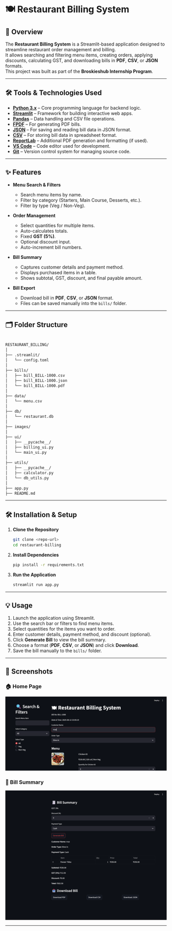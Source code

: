 # 🍽 Restaurant Billing System

## 📌 Overview
The **Restaurant Billing System** is a Streamlit-based application designed to streamline restaurant order management and billing.  
It allows searching and filtering menu items, creating orders, applying discounts, calculating GST, and downloading bills in **PDF**, **CSV**, or **JSON** formats.  
This project was built as part of the **Broskieshub Internship Program**.

---

## 🛠 Tools & Technologies Used

- **[Python 3.x](https://www.python.org/)** – Core programming language for backend logic.
- **[Streamlit](https://streamlit.io/)** – Framework for building interactive web apps.
- **[Pandas](https://pandas.pydata.org/)** – Data handling and CSV file operations.
- **[FPDF](https://pyfpdf.readthedocs.io/en/latest/)** – For generating PDF bills.
- **[JSON](https://www.json.org/)** – For saving and reading bill data in JSON format.
- **[CSV](https://docs.python.org/3/library/csv.html)** – For storing bill data in spreadsheet format.
- **[ReportLab](https://www.reportlab.com/)** – Additional PDF generation and formatting (if used).
- **[VS Code](https://code.visualstudio.com/)** – Code editor used for development.
- **[Git](https://git-scm.com/)** – Version control system for managing source code.

---

## ✨ Features
- **Menu Search & Filters**
  - Search menu items by name.
  - Filter by category (Starters, Main Course, Desserts, etc.).
  - Filter by type (Veg / Non-Veg).

- **Order Management**
  - Select quantities for multiple items.
  - Auto-calculates totals.
  - Fixed **GST (5%)**.
  - Optional discount input.
  - Auto-increment bill numbers.

- **Bill Summary**
  - Captures customer details and payment method.
  - Displays purchased items in a table.
  - Shows subtotal, GST, discount, and final payable amount.
  

- **Bill Export**
  - Download bill in **PDF**, **CSV**, or **JSON** format.
  - Files can be saved manually into the `bills/` folder.

---

## 🗂 Folder Structure
```

RESTAURANT_BILLING/
│
├── .streamlit/
│   └── config.toml
│
├── bills/
│   ├── bill_BILL-1000.csv
│   ├── bill_BILL-1000.json
│   └── bill_BILL-1000.pdf
│
├── data/
│   └── menu.csv
│
├── db/
│   └── restaurant.db
│
├── images/
│
├── ui/
│   ├── __pycache__/
│   ├── billing_ui.py
│   └── main_ui.py
│
├── utils/
│   ├── __pycache__/
│   ├── calculator.py
│   └── db_utils.py
│
├── app.py
├── README.md

````

---

## 🛠 Installation & Setup

1. **Clone the Repository**
   ```bash
   git clone <repo-url>
   cd restaurant-billing
   ````

2. **Install Dependencies**

   ```bash
   pip install -r requirements.txt
   ```

3. **Run the Application**

   ```bash
   streamlit run app.py
   ```

---

## 💡 Usage

1. Launch the application using Streamlit.
2. Use the search bar or filters to find menu items.
3. Select quantities for the items you want to order.
4. Enter customer details, payment method, and discount (optional).
5. Click **Generate Bill** to view the bill summary.
6. Choose a format (**PDF**, **CSV**, or **JSON**) and click **Download**.
7. Save the bill manually to the `bills/` folder.

---

## 📸 Screenshots

### 🏠 Home Page
![Home Page](outputs\Home_Page.png)

### 🧾 Bill Summary
![Bill Summary 1](outputs\Bill_Summary.png)

---

